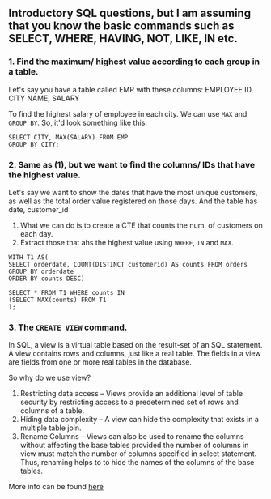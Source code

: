 ## Introductory SQL questions, but I am assuming that you know the basic commands such as SELECT, WHERE, HAVING, NOT, LIKE, IN etc.

### 1. Find the maximum/ highest value according to each group in a table.
Let's say you have a table called EMP with these columns: EMPLOYEE ID, CITY NAME, SALARY

To find the highest salary of employee in each city. We can use `MAX` and `GROUP BY`. So, it'd look something like this:

```
SELECT CITY, MAX(SALARY) FROM EMP
GROUP BY CITY;
```

### 2. Same as (1), but we want to find the columns/ IDs that have the highest value. 

Let's say we want to show the dates that have the most unique customers, as well as the total order value registered on those days. And the table has date, customer_id

1. What we can do is to create a CTE that counts the num. of customers on each day.
2. Extract those that ahs the highest value using  `WHERE`, `IN` and `MAX`.

```
WITH T1 AS(
SELECT orderdate, COUNT(DISTINCT customerid) AS counts FROM orders
GROUP BY orderdate
ORDER BY counts DESC)

SELECT * FROM T1 WHERE counts IN 
(SELECT MAX(counts) FROM T1
);
```
### 3. The `CREATE VIEW` command.
In SQL, a view is a virtual table based on the result-set of an SQL statement. A view contains rows and columns, just like a real table. The fields in a view are fields from one or more real tables in the database.

So why do we use view? 
1. Restricting data access – Views provide an additional level of table security by restricting access to a predetermined set of rows and columns of a table.
2. Hiding data complexity – A view can hide the complexity that exists in a multiple table join.
3. Rename Columns – Views can also be used to rename the columns without affecting the base tables provided the number of columns in view must match the number of columns specified in select statement. Thus, renaming helps to to hide the names of the columns of the base tables.

More info can be found [here](https://www.geeksforgeeks.org/sql-views/)
